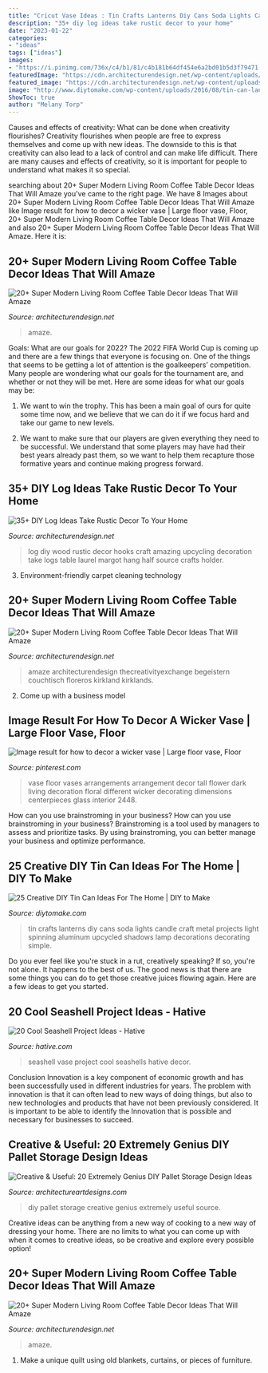 ```yaml
---
title: "Cricut Vase Ideas : Tin Crafts Lanterns Diy Cans Soda Lights Candle Craft Metal Projects Light Spinning Aluminum Upcycled Shadows Lamp Decorations Decorating Simple"
description: "35+ diy log ideas take rustic decor to your home"
date: "2023-01-22"
categories:
- "ideas"
tags: ["ideas"]
images:
- "https://i.pinimg.com/736x/c4/b1/81/c4b181b64df454e6a2bd01b5d3f79471.jpg"
featuredImage: "https://cdn.architecturendesign.net/wp-content/uploads/2015/11/AD-19-creative-adorable-flower-coffee-table-decor.jpg"
featured_image: "https://cdn.architecturendesign.net/wp-content/uploads/2015/11/AD-19-creative-adorable-flower-coffee-table-decor.jpg"
image: "http://www.diytomake.com/wp-content/uploads/2016/08/tin-can-lanterns-idea.jpg"
ShowToc: true
author: "Melany Torp"
---
```



Causes and effects of creativity: What can be done when creativity flourishes?
Creativity flourishes when people are free to express themselves and come up with new ideas. The downside to this is that creativity can also lead to a lack of control and can make life difficult. There are many causes and effects of creativity, so it is important for people to understand what makes it so special.

	

		
searching about 20+ Super Modern Living Room Coffee Table Decor Ideas That Will Amaze you've came to the right page. We have 8 Images about 20+ Super Modern Living Room Coffee Table Decor Ideas That Will Amaze like Image result for how to decor a wicker vase | Large floor vase, Floor, 20+ Super Modern Living Room Coffee Table Decor Ideas That Will Amaze and also 20+ Super Modern Living Room Coffee Table Decor Ideas That Will Amaze. Here it is:
		
    
## 20+ Super Modern Living Room Coffee Table Decor Ideas That Will Amaze

<img loading=lazy src="https://cdn.architecturendesign.net/wp-content/uploads/2015/11/AD-17-beautiful-lliving-room-decor.jpg" onerror="this.onerror=null;this.src='https://tse1.mm.bing.net/th?id=OIP.ydp9eb_ccBowX5VD0UsOgQHaLH&amp;pid=15.1';" alt="20+ Super Modern Living Room Coffee Table Decor Ideas That Will Amaze">

_Source: architecturendesign.net_

>amaze. 

	

Goals: What are our goals for 2022?
The 2022 FIFA World Cup is coming up and there are a few things that everyone is focusing on. One of the things that seems to be getting a lot of attention is the goalkeepers’ competition. Many people are wondering what our goals for the tournament are, and whether or not they will be met. Here are some ideas for what our goals may be: 
1) We want to win the trophy. This has been a main goal of ours for quite some time now, and we believe that we can do it if we focus hard and take our game to new levels. 

2) We want to make sure that our players are given everything they need to be successful. We understand that some players may have had their best years already past them, so we want to help them recapture those formative years and continue making progress forward.

    
## 35+ DIY Log Ideas Take Rustic Decor To Your Home

<img loading=lazy src="http://cdn.architecturendesign.net/wp-content/uploads/2014/09/22-Hooks-on-a-log.jpg" onerror="this.onerror=null;this.src='https://tse3.mm.bing.net/th?id=OIP.V7pIA0b_pu5X98JqS4kIawHaLH&amp;pid=15.1';" alt="35+ DIY Log Ideas Take Rustic Decor To Your Home">

_Source: architecturendesign.net_

>log diy wood rustic decor hooks craft amazing upcycling decoration take logs table laurel margot hang half source crafts holder. 

	

3. Environment-friendly carpet cleaning technology 

    
## 20+ Super Modern Living Room Coffee Table Decor Ideas That Will Amaze

<img loading=lazy src="https://cdn.architecturendesign.net/wp-content/uploads/2015/11/AD-19-creative-adorable-flower-coffee-table-decor.jpg" onerror="this.onerror=null;this.src='https://tse1.mm.bing.net/th?id=OIP.36Vf7fsXXKrlDgYqCOT8KwHaLA&amp;pid=15.1';" alt="20+ Super Modern Living Room Coffee Table Decor Ideas That Will Amaze">

_Source: architecturendesign.net_

>amaze architecturendesign thecreativityexchange begeistern couchtisch floreros kirkland kirklands. 

	

2. Come up with a business model

    
## Image Result For How To Decor A Wicker Vase | Large Floor Vase, Floor

<img loading=lazy src="https://i.pinimg.com/736x/c4/b1/81/c4b181b64df454e6a2bd01b5d3f79471.jpg" onerror="this.onerror=null;this.src='https://tse4.mm.bing.net/th?id=OIP.SOdLX89lNX2Wplk419UTRwHaJ3&amp;pid=15.1';" alt="Image result for how to decor a wicker vase | Large floor vase, Floor">

_Source: pinterest.com_

>vase floor vases arrangements arrangement decor tall flower dark living decoration floral different wicker decorating dimensions centerpieces glass interior 2448. 

	

How can you use brainstroming in your business?
How can you use brainstroming in your business? Brainstroming is a tool used by managers to assess and prioritize tasks. By using brainstroming, you can better manage your business and optimize performance.

    
## 25 Creative DIY Tin Can Ideas For The Home | DIY To Make

<img loading=lazy src="http://www.diytomake.com/wp-content/uploads/2016/08/tin-can-lanterns-idea.jpg" onerror="this.onerror=null;this.src='https://tse4.mm.bing.net/th?id=OIP.wrpHmbTZ-pB7uRO6lfUmnwHaLI&amp;pid=15.1';" alt="25 Creative DIY Tin Can Ideas For The Home | DIY to Make">

_Source: diytomake.com_

>tin crafts lanterns diy cans soda lights candle craft metal projects light spinning aluminum upcycled shadows lamp decorations decorating simple. 

	

Do you ever feel like you're stuck in a rut, creatively speaking? If so, you're not alone. It happens to the best of us. The good news is that there are some things you can do to get those creative juices flowing again. Here are a few ideas to get you started.

    
## 20 Cool Seashell Project Ideas - Hative

<img loading=lazy src="https://hative.com/wp-content/uploads/2014/12/seashell-project-ideas/7-seashell-vase.jpg" onerror="this.onerror=null;this.src='https://tse3.mm.bing.net/th?id=OIP.aPfXizY4yijZISR7BdlsEAHaJ4&amp;pid=15.1';" alt="20 Cool Seashell Project Ideas - Hative">

_Source: hative.com_

>seashell vase project cool seashells hative decor. 

	

Conclusion
Innovation is a key component of economic growth and has been successfully used in different industries for years. The problem with innovation is that it can often lead to new ways of doing things, but also to new technologies and products that have not been previously considered. It is important to be able to identify the Innovation that is possible and necessary for businesses to succeed.

    
## Creative &amp; Useful: 20 Extremely Genius DIY Pallet Storage Design Ideas

<img loading=lazy src="https://www.architectureartdesigns.com/wp-content/uploads/2014/12/1523.jpg" onerror="this.onerror=null;this.src='https://tse3.mm.bing.net/th?id=OIP.m6vzoCWZi3S5CWoJG_zzXAHaLH&amp;pid=15.1';" alt="Creative &amp; Useful: 20 Extremely Genius DIY Pallet Storage Design Ideas">

_Source: architectureartdesigns.com_

>diy pallet storage creative genius extremely useful source. 

	

Creative ideas can be anything from a new way of cooking to a new way of dressing your home. There are no limits to what you can come up with when it comes to creative ideas, so be creative and explore every possible option!

    
## 20+ Super Modern Living Room Coffee Table Decor Ideas That Will Amaze

<img loading=lazy src="https://cdn.architecturendesign.net/wp-content/uploads/2015/11/AD-11-nordic-living-room-decor-ideas.jpg" onerror="this.onerror=null;this.src='https://tse1.mm.bing.net/th?id=OIP.ipuf1nZzmIEnqfE9j1WXcgHaKR&amp;pid=15.1';" alt="20+ Super Modern Living Room Coffee Table Decor Ideas That Will Amaze">

_Source: architecturendesign.net_

>amaze. 

	

1. Make a unique quilt using old blankets, curtains, or pieces of furniture.

